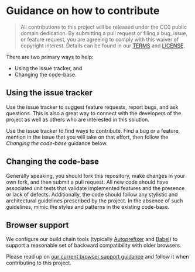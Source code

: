 # Guidance on how to contribute

> All contributions to this project will be released under the CC0 public domain
> dedication. By submitting a pull request or filing a bug, issue, or
> feature request, you are agreeing to comply with this waiver of copyright interest.
> Details can be found in our [TERMS](TERMS.md) and [LICENSE](LICENSE).

There are two primary ways to help:

- Using the issue tracker, and
- Changing the code-base.

## Using the issue tracker

Use the issue tracker to suggest feature requests, report bugs, and ask questions.
This is also a great way to connect with the developers of the project as well
as others who are interested in this solution.

Use the issue tracker to find ways to contribute. Find a bug or a feature, mention in
the issue that you will take on that effort, then follow the _Changing the code-base_
guidance below.

## Changing the code-base

Generally speaking, you should fork this repository, make changes in your
own fork, and then submit a pull request. All new code should have associated
unit tests that validate implemented features and the presence or lack of defects.
Additionally, the code should follow any stylistic and architectural guidelines
prescribed by the project. In the absence of such guidelines, mimic the styles
and patterns in the existing code-base.

## Browser support

We configure our build chain tools
(typically [Autoprefixer](https://github.com/postcss/autoprefixer)
and [Babel](https://babeljs.io))
to support a reasonable set of backward compatibility with older browsers.

Please read up on
[our current browser support guidance](https://github.com/cfpb/development/blob/main/guides/browser-support.md)
and follow it when contributing to this project.
